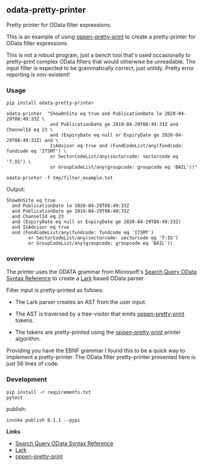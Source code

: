 ## odata-pretty-printer

Pretty printer for OData filter expressions. 

This is an example of using [oppen-pretty-print] to create a pretty-printer for 
OData filter expressions.

This is not a robust program, just a bench tool that's used occasionally to pretty-print
complex OData filters that would otherwise be unreadable. The input filter is expected to be 
grammatically correct, just untidy. Pretty error reporting is non-existent!

### Usage

	pip install odata-pretty-printer

    odata-printer  "ShowOnSite eq true and PublicationDate le 2020-04-29T08:49:33Z \
                    and PublicationDate ge 2019-04-29T08:49:33Z and ChannelId eq 23 \
                    and (ExpiryDate eq null or ExpiryDate ge 2020-04-29T08:49:33Z) and \
                    IsAdvisor eq true and (FundCodeList/any(fundcode: fundcode eq 'ITSMT') \
                    or SectorCodeList/any(sectorcode: sectorcode eq 'T:IG') \
                    or GroupCodeList/any(groupcode: groupcode eq 'BAIL'))"

    odata-printer -f tmp/filter_example.txt  

Output:
```
ShowOnSite eq true
  and PublicationDate le 2020-04-29T08:49:33Z
  and PublicationDate ge 2019-04-29T08:49:33Z
  and ChannelId eq 23
  and (ExpiryDate eq null or ExpiryDate ge 2020-04-29T08:49:33Z)
  and IsAdvisor eq true
  and (FundCodeList/any(fundcode: fundcode eq 'ITSMT')
        or SectorCodeList/any(sectorcode: sectorcode eq 'T:IG')
        or GroupCodeList/any(groupcode: groupcode eq 'BAIL'))
```

### overview

The printer uses the ODATA grammar from Microsoft's [Search Query OData Syntax Reference] to 
create a [Lark] based OData parser. 

Filter input is pretty-printed as follows: 

* The Lark parser creates an AST from the user input.

* The AST is traversed by a tree-visitor that emits [oppen-pretty-print] tokens. 

* The tokens are pretty-printed using the [oppen-pretty-print] printer algorithm.

Providing you have the EBNF grammar I found this to be a quick way to implement a 
pretty-printer. The OData filter pretty-printer presented here is just 56 lines
of code.

### Development

    pip install -r requirements.txt
    pytest

publish:

    invoke publish 0.1.1 --pypi

**Links**

* [Search Query OData Syntax Reference]
* [Lark]
* [oppen-pretty-print]


[Search Query OData Syntax Reference]:https://docs.microsoft.com/en-us/azure/search/search-query-odata-syntax-reference
[Lark]: https://github.com/lark-parser/lark
[oppen-pretty-print]: https://github.com/stevej2608/oppen-pretty-printer/blob/master/README.md 
